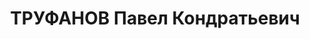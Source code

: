 ---
title: ТРУФАНОВ Павел Кондратьевич
description: 'Род. в 1905, Воронеж, русский, обр.: высшее, искл. из ВКП(б) в 1937
  г. Проживал: Москва, ул. Грузинский Вал, д. 26, кв. 14. Начальник отдела в Центральном
  управлении вагонного хозяйства Наркомата путей сообщения СССР.

  Арестован 17.08.1937. Обв. в вредительстве, участии в к.-р. организации и вербовке
  в нее новых членов. Приговор: ВК ВС СССР, 05.11.1937 – ВМН. Расстрелян 05.11.1937,
  г.Москва.

  Реабилитирован ВК ВС СССР 25.08.1956'
---